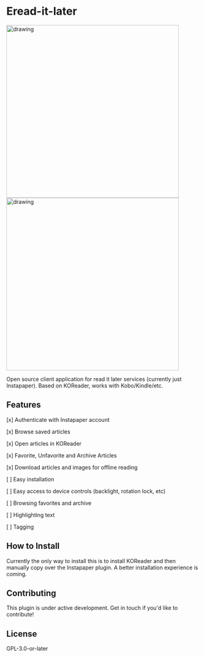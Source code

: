 # Eread-it-later

<img src="https://github.com/user-attachments/assets/b5b5db2b-9357-4625-9b8f-fa9a692a3b7a" alt="drawing" style="width:450px;"/>
<img src="https://github.com/user-attachments/assets/f0c72004-3f0e-4984-8537-b92983d227ca" alt="drawing" style="width:450px;"/>

Open source client application for read it later services (currently just Instapaper). Based on KOReader, works with Kobo/Kindle/etc.

## Features

[x] Authenticate with Instapaper account

[x] Browse saved articles

[x] Open articles in KOReader

[x] Favorite, Unfavorite and Archive Articles

[x] Download articles and images for offline reading

[ ] Easy installation

[ ] Easy access to device controls (backlight, rotation lock, etc)

[ ] Browsing favorites and archive

[ ] Highlighting text

[ ] Tagging

## How to Install

Currently the only way to install this is to install KOReader and then manually copy over the Instapaper plugin. A better installation experience is coming.

## Contributing

This plugin is under active development. Get in touch if you'd like to contribute!

## License

GPL-3.0-or-later
